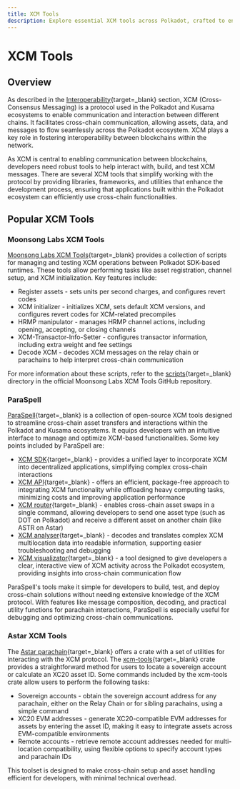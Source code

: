 ```yaml
---
title: XCM Tools
description: Explore essential XCM tools across Polkadot, crafted to enhance cross-chain functionality and integration within the ecosystem.
---
```


# XCM Tools

## Overview

As described in the [Interoperability](/develop/interoperability){target=\_blank} section, XCM (Cross-Consensus Messaging) is a protocol used in the Polkadot and Kusama ecosystems to enable communication and interaction between different chains. It facilitates cross-chain communication, allowing assets, data, and messages to flow seamlessly across the Polkadot ecosystem. XCM plays a key role in fostering interoperability between blockchains within the network.

As XCM is central to enabling communication between blockchains, developers need robust tools to help interact with, build, and test XCM messages. There are several XCM tools that simplify working with the protocol by providing libraries, frameworks, and utilities that enhance the development process, ensuring that applications built within the Polkadot ecosystem can efficiently use cross-chain functionalities.

## Popular XCM Tools

### Moonsong Labs XCM Tools

[Moonsong Labs XCM Tools](https://github.com/Moonsong-Labs/xcm-tools){target=\_blank} provides a collection of scripts for managing and testing XCM operations between Polkadot SDK-based runtimes. These tools allow performing tasks like asset registration, channel setup, and XCM initialization. Key features include:

- Register assets - sets units per second charges, and configures revert codes
- XCM initializer -  initializes XCM, sets default XCM versions, and configures revert codes for XCM-related precompiles
- HRMP manipulator - manages HRMP channel actions, including opening, accepting, or closing channels
- XCM-Transactor-Info-Setter - configures transactor information, including extra weight and fee settings
- Decode XCM - decodes XCM messages on the relay chain or parachains to help interpret cross-chain communication

For more information about these scripts, refer to the [scripts](https://github.com/Moonsong-Labs/xcm-tools/tree/main/scripts){target=\_blank} directory in the official Moonsong Labs XCM Tools GitHub repository.

### ParaSpell

[ParaSpell](https://paraspell.xyz/){target=\_blank} is a collection of open-source XCM tools designed to streamline cross-chain asset transfers and interactions within the Polkadot and Kusama ecosystems. It equips developers with an intuitive interface to manage and optimize XCM-based functionalities. Some key points included by ParaSpell are:

- [XCM SDK](https://paraspell.xyz/#xcm-sdk){target=\_blank} - provides a unified layer to incorporate XCM into decentralized applications, simplifying complex cross-chain interactions
- [XCM API](https://paraspell.xyz/#xcm-api){target=\_blank} - offers an efficient, package-free approach to integrating XCM functionality while offloading heavy computing tasks, minimizing costs and improving application performance
- [XCM router](https://paraspell.xyz/#xcm-router){target=\_blank} - enables cross-chain asset swaps in a single command, allowing developers to send one asset type (such as DOT on Polkadot) and receive a different asset on another chain (like ASTR on Astar)
- [XCM analyser](https://paraspell.xyz/#xcm-analyser){target=\_blank} - decodes and translates complex XCM multilocation data into readable information, supporting easier troubleshooting and debugging
- [XCM visualizator](https://paraspell.xyz/#xcm-visualizator){target=\_blank} - a tool designed to give developers a clear, interactive view of XCM activity across the Polkadot ecosystem, providing insights into cross-chain communication flow

ParaSpell's tools make it simple for developers to build, test, and deploy cross-chain solutions without needing extensive knowledge of the XCM protocol. With features like message composition, decoding, and practical utility functions for parachain interactions, ParaSpell is especially useful for debugging and optimizing cross-chain communications.

### Astar XCM Tools

The [Astar parachain](https://github.com/AstarNetwork/Astar/tree/master){target=\_blank} offers a crate with a set of utilities for interacting with the XCM protocol. The [xcm-tools](https://github.com/AstarNetwork/Astar/tree/master/bin/xcm-tools){target=\_blank} crate provides a straightforward method for users to locate a sovereign account or calculate an XC20 asset ID. Some commands included by the xcm-tools crate allow users to perform the following tasks:

- Sovereign accounts - obtain the sovereign account address for any parachain, either on the Relay Chain or for sibling parachains, using a simple command
- XC20 EVM addresses - generate XC20-compatible EVM addresses for assets by entering the asset ID, making it easy to integrate assets across EVM-compatible environments
- Remote accounts - retrieve remote account addresses needed for multi-location compatibility, using flexible options to specify account types and parachain IDs

This toolset is designed to make cross-chain setup and asset handling efficient for developers, with minimal technical overhead.